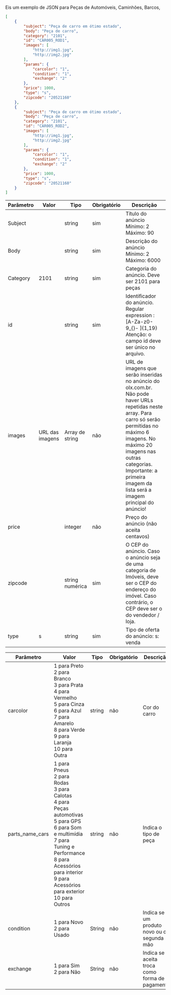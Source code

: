 Eis um exemplo de JSON para Peças de Automóveis, Caminhões, Barcos, 

```json
[
    {
        "subject": "Peça de carro em ótimo estado",
        "body": "Peça de carro",
        "category": "2101",
        "id": "CAR005_ROD1",
        "images": [
            "http://img1.jpg",
            "http://img2.jpg"
        ],
        "params": {
            "carcolor": "1",
            "condition": "1",
            "exchange": "2"
        },
        "price": 1000,
        "type": "s",
        "zipcode": "20521160"
    },
    {
        "subject": "Peça de carro em ótimo estado",
        "body": "Peça de carro",
        "category": "2101",
        "id": "CAR005_ROD2",
        "images": [
            "http://img1.jpg",
            "http://img2.jpg"
        ],
        "params": {
            "carcolor": "1",
            "condition": "1",
            "exchange": "2"
        },
        "price": 1000,
        "type": "s",
        "zipcode": "20521160"
    }
]
```



| Parâmetro | Valor | Tipo | Obrigatório | Descrição  |
|-------------------------------------------------|-----------------|-----------------|-------------|------------------------------------------------------------------------------------------------------------------------------------------------------------------------------------------------------------------------------------------------------------------------------------|
| Subject |  | string | sim | Título do anúncio Mínimo: 2 Máximo: 90    |
| Body |  | string | sim | Descrição do anúncio Mínimo: 2 Máximo: 6000     |
| Category | 2101 | string | sim | Categoria do anúncio. Deve ser 2101 para peças  |
| id |  | string | sim | Identificador do anúncio. Regular expression : [A-Za-z0- 9_{}- ]{1,19}<br>Atenção​: o campo id deve ser único no arquivo. |
| images | URL das imagens | Array de string | não | URL de imagens que serão inseridas no anúncio do olx.com.br. Não pode haver URLs repetidas neste array. Para carro só serão permitidas no máximo 6 imagens. No máximo 20 imagens nas outras categorias.<br>Importante: a primeira imagem da lista será a imagem principal do anúncio!         |
| price |  | integer | não | Preço do anúncio (não aceita centavos)   |
| zipcode |  | string numérica | sim | O CEP do anúncio. Caso o anúncio seja de uma categoria de Imóveis, deve ser o CEP do endereço do imóvel. Caso contrário, o CEP deve ser o do vendedor / loja.|
| type | s | string | sim | Tipo de oferta do anúncio: s: venda |




| Parâmetro | Valor | Tipo | Obrigatório | Descrição  |
|------------------|-----------------------------------------------------------------------------------------------------------------------------------------------------------------------------------------------------------------|--------|-------------|------------------------------------------------|
| carcolor | 1 para Preto<br>2 para Branco<br>3 para Prata<br>4 para Vermelho<br>5 para Cinza<br>6 para Azul<br>7 para Amarelo<br>8 para Verde<br>9 para Laranja<br>10 para Outra | string | não | Cor do carro |
| parts_name_cars | 1 para Pneus<br>2 para Rodas<br>3 para Calotas<br>4 para Peças automotivas<br>5 para GPS<br>6 para Som e multimídia<br>7 para Tuning e Performance<br>8 para Acessórios para interior<br>9 para Acessórios para exterior<br>10 para Outros    | string | não | Indica o tipo de peça |
| condition | 1 para Novo<br>2 para Usado | String | não | Indica se é um produto novo ou de segunda mão  |
| exchange | 1 para Sim<br>2 para Não | String | não | Indica se aceita troca como forma de pagamento |
